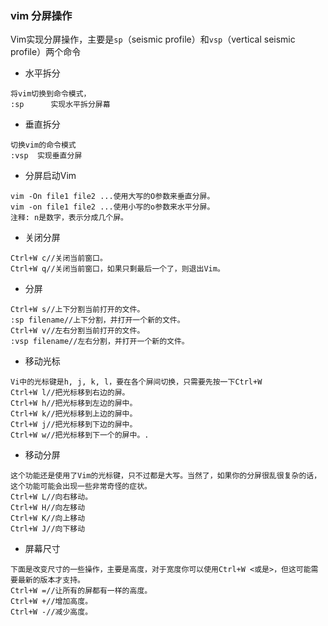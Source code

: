 ### vim 分屏操作



Vim实现分屏操作，主要是`sp`（seismic profile）和`vsp`（vertical seismic profile）两个命令



* 水平拆分

```
将vim切换到命令模式，
:sp      实现水平拆分屏幕
```

* 垂直拆分

```
切换vim的命令模式
:vsp  实现垂直分屏
```


* 分屏启动Vim
```
vim -On file1 file2 ...使用大写的O参数来垂直分屏。
vim -on file1 file2 ...使用小写的o参数来水平分屏。
注释: n是数字，表示分成几个屏。
```

* 关闭分屏 
```
Ctrl+W c//关闭当前窗口。
Ctrl+W q//关闭当前窗口，如果只剩最后一个了，则退出Vim。
```

* 分屏
```
Ctrl+W s//上下分割当前打开的文件。
:sp filename//上下分割，并打开一个新的文件。
Ctrl+W v//左右分割当前打开的文件。 
:vsp filename//左右分割，并打开一个新的文件。
```

* 移动光标
```
Vi中的光标键是h, j, k, l，要在各个屏间切换，只需要先按一下Ctrl+W
Ctrl+W l//把光标移到右边的屏。
Ctrl+W h//把光标移到左边的屏中。
Ctrl+W k//把光标移到上边的屏中。
Ctrl+W j//把光标移到下边的屏中。
Ctrl+W w//把光标移到下一个的屏中。.
```

* 移动分屏
```
这个功能还是使用了Vim的光标键，只不过都是大写。当然了，如果你的分屏很乱很复杂的话，这个功能可能会出现一些非常奇怪的症状。
Ctrl+W L//向右移动。
Ctrl+W H//向左移动 
Ctrl+W K//向上移动 
Ctrl+W J//向下移动
```

* 屏幕尺寸
```
下面是改变尺寸的一些操作，主要是高度，对于宽度你可以使用Ctrl+W <或是>，但这可能需要最新的版本才支持。
Ctrl+W =//让所有的屏都有一样的高度。
Ctrl+W +//增加高度。
Ctrl+W -//减少高度。
```